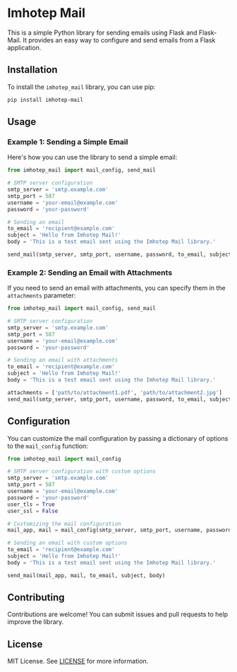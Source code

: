 # Imhotep Mail

This is a simple Python library for sending emails using Flask and Flask-Mail. It provides an easy way to configure and send emails from a Flask
application.

## Installation

To install the `imhotep_mail` library, you can use pip:

```sh
pip install imhotep-mail
```

## Usage

### Example 1: Sending a Simple Email

Here's how you can use the library to send a simple email:

```python
from imhotep_mail import mail_config, send_mail

# SMTP server configuration
smtp_server = 'smtp.example.com'
smtp_port = 587
username = 'your-email@example.com'
password = 'your-password'

# Sending an email
to_email = 'recipient@example.com'
subject = 'Hello from Imhotep Mail!'
body = 'This is a test email sent using the Imhotep Mail library.'

send_mail(smtp_server, smtp_port, username, password, to_email, subject, body)
```

### Example 2: Sending an Email with Attachments

If you need to send an email with attachments, you can specify them in the `attachments` parameter:

```python
from imhotep_mail import mail_config, send_mail

# SMTP server configuration
smtp_server = 'smtp.example.com'
smtp_port = 587
username = 'your-email@example.com'
password = 'your-password'

# Sending an email with attachments
to_email = 'recipient@example.com'
subject = 'Hello from Imhotep Mail!'
body = 'This is a test email sent using the Imhotep Mail library.'

attachments = ['path/to/attachment1.pdf', 'path/to/attachment2.jpg']
send_mail(smtp_server, smtp_port, username, password, to_email, subject, body, attachments)
```

## Configuration

You can customize the mail configuration by passing a dictionary of options to the `mail_config` function:

```python
from imhotep_mail import mail_config

# SMTP server configuration with custom options
smtp_server = 'smtp.example.com'
smtp_port = 587
username = 'your-email@example.com'
password = 'your-password'
user_tls = True
user_ssl = False

# Customizing the mail configuration
mail_app, mail = mail_config(smtp_server, smtp_port, username, password, user_tls, user_ssl)

# Sending an email with custom options
to_email = 'recipient@example.com'
subject = 'Hello from Imhotep Mail!'
body = 'This is a test email sent using the Imhotep Mail library.'

send_mail(mail_app, mail, to_email, subject, body)
```

## Contributing

Contributions are welcome! You can submit issues and pull requests to help improve the library.

## License

MIT License. See [LICENSE](LICENSE) for more information.
